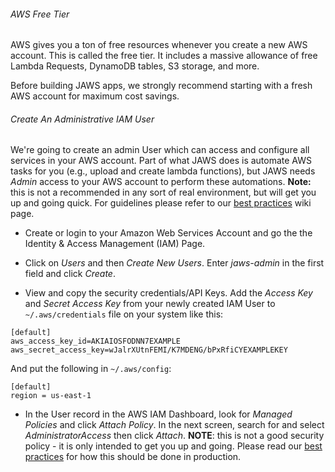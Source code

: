 ###### AWS Free Tier

AWS gives you a ton of free resources whenever you create a new AWS account.  This is called the free tier.  It includes a massive allowance of free Lambda Requests, DynamoDB tables, S3 storage, and more.

Before building JAWS apps, we strongly recommend starting with a fresh AWS account for maximum cost savings.

###### Create An Administrative IAM User

We're going to create an admin User which can access and configure all services in your AWS account.  Part of what JAWS does is automate AWS tasks for you (e.g., upload and create lambda functions), but JAWS needs *Admin* access to your AWS account to perform these automations.  **Note:** this is not a recommended in any sort of real environment, but will get you up and going quick.  For guidelines please refer to our [best practices](https://github.com/jaws-stack/JAWS/wiki/v1:best-practices) wiki page.

* Create or login to your Amazon Web Services Account and go the the Identity & Access Management (IAM) Page.

* Click on *Users* and then *Create New Users*.  Enter *jaws-admin* in the first field and click *Create*.

* View and copy the security credentials/API Keys.  Add the *Access Key* and *Secret Access Key* from your newly created IAM User to `~/.aws/credentials` file on your system like this:

```
[default]
aws_access_key_id=AKIAIOSFODNN7EXAMPLE
aws_secret_access_key=wJalrXUtnFEMI/K7MDENG/bPxRfiCYEXAMPLEKEY
```

And put the following in `~/.aws/config`:

```
[default]
region = us-east-1
```

* In the User record in the AWS IAM Dashboard, look for *Managed Policies* and click *Attach Policy*.  In the next screen, search for and select *AdministratorAccess* then click *Attach*. **NOTE**: this is not a good security policy - it is only intended to get you up and going.  Please read our [best practices](https://github.com/jaws-framework/JAWS/wiki/v1:best-practices#security) for how this should be done in production.

